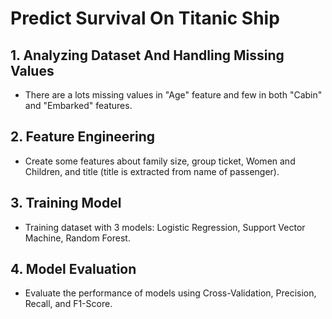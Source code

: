 # Predict Survival On Titanic Ship
## 1. Analyzing Dataset And Handling Missing Values
- There are a lots missing values in "Age" feature and few in both "Cabin" and "Embarked" features.
## 2. Feature Engineering
- Create some features about family size, group ticket, Women and Children, and title (title is extracted from name of passenger).
## 3. Training Model
- Training dataset with 3 models: Logistic Regression, Support Vector Machine, Random Forest.
## 4. Model Evaluation
- Evaluate the performance of models using Cross-Validation, Precision, Recall, and F1-Score.
